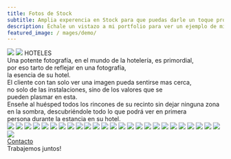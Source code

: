 ```yaml
---
title: Fotos de Stock 
subtitle: Amplia experencia en Stock para que puedas darle un toque profesional a tu negocio
description: Échale un vistazo a mi portfolio para ver un ejemplo de mis fotografias.
featured_image: / mages/demo/
---
```


<div class="gallery" data-columns="1">
	<img src="/images/hoteles/217N1A0910.jpg">
    <img src="/images/hoteles/177N1A5594.jpg">
	<page class="centered">HOTELES</page>
</div>
<div class="container-texto-hoteles">
	<div class="texto-hoteles">Una potente fotografía, en el mundo de la hotelería, es primordial,<br>por eso tarto de reflejar en una fotografía,<br>la esencia de su hotel.
	</div>
	<div class="separadores"></div>
	<div class="texto-hoteles">
	El cliente con tan solo ver una imagen pueda 
	sentirse mas cerca,<br>no solo de las instalaciones, 
	sino de los valores que se <br>pueden plasmar en esta.
	</div>
	<div class="separadores"></div>
	<div class="texto-hoteles">
	Enseñe al huésped todos los rincones de su recinto 
	sin dejar ninguna zona<br>en la sombra, descubriéndole todo lo que podrá ver en primera<br>persona durante la estancia en su hotel.
	</div>
</div>

<div class="gallery" data-columns="3">	
	<img src="/images/hoteles/17N1A2506.jpg">
	<img src="/images/hoteles/27N1A1454.jpg">
	<img src="/images/hoteles/37N1A3818.jpg">
	<img src="/images/hoteles/47N1A1724.jpg">
	<img src="/images/hoteles/57N1A3634.jpg">
	<img src="/images/hoteles/67N1A7143.jpg">
	<img src="/images/hoteles/77N1A0984.jpg">
	<img src="/images/hoteles/87N1A5294.jpg">
	<img src="/images/hoteles/97N1A1147.jpg">
	<img src="/images/hoteles/107N1A3049.jpg">
	<img src="/images/hoteles/117N1A2979.jpg">
	<img src="/images/hoteles/7N1A2307.jpg">
	<img src="/images/hoteles/127N1A5212.jpg">
	<img src="/images/hoteles/137N1A2735.jpg">
	<img src="/images/hoteles/147N1A3476.jpg">
	<img src="/images/hoteles/7N1A4485.jpg">	
	<img src="/images/hoteles/167N1A1736.jpg">
	<img src="/images/hoteles/177N1A5594.jpg">
	<img src="/images/hoteles/187N1A0995.jpg">
	<img src="/images/hoteles/7N1A7285.jpg">
	<img src="/images/hoteles/197N1A1336.jpg">
	<img src="/images/hoteles/207N1A2106.jpg">
	<img src="/images/hoteles/217N1A0910.jpg">
	<img src="/images/hoteles/247N1A1776.jpg">
	<img src="/images/hoteles/237N1A3264.jpg">
	<img src="/images/hoteles/227N1A2197.jpg">						
</div>

<div>
    <a href="contact" class="button-pill">Contacto</a>
</div>
<div class="contact-quote"> 
Trabajemos juntos!
</div>